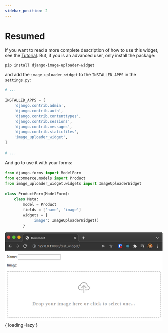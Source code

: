 ```yaml
---
sidebar_position: 2
---
```


# Resumed

If you want to read a more complete description of how to use this widget, see the [Tutorial](./tutorial.md). But, if you is an advanced user, only install the package:

```bash
pip install django-image-uploader-widget
```

and add the `image_uploader_widget` to the `INSTALLED_APPS` in the `settings.py`:

```python
# ...

INSTALLED_APPS = [
    'django.contrib.admin',
    'django.contrib.auth',
    'django.contrib.contenttypes',
    'django.contrib.sessions',
    'django.contrib.messages',
    'django.contrib.staticfiles',
    'image_uploader_widget',
]

# ...
```

And go to use it with your forms:


```python
from django.forms import ModelForm
from ecommerce.models import Product
from image_uploader_widget.widgets import ImageUploaderWidget

class ProductForm(ModelForm):
    class Meta:
        model = Product
        fields = ['name', 'image']
        widgets = {
            'image': ImageUploaderWidget()
        }
```

<div class="images-container" markdown="block">

![Image Uploader Widget](./images/form_demo.png){ loading=lazy }

</div>

